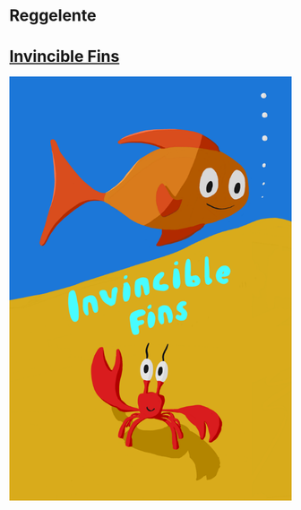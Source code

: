 # Reggelente

# [Invincible Fins](https://invinciblefins.com)
[![invincible_fins](assets/images/invincible_fins.png "Invincible Fins")](https://invinciblefins.com)
